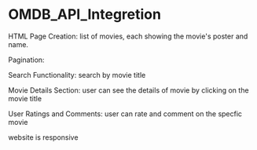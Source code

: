 # OMDB_API_Integretion

HTML Page Creation:
 list of movies, each showing the movie's poster and name.

Pagination:

Search Functionality:
search by movie title

Movie Details Section:
user can see the details of movie by clicking on the movie title

User Ratings and Comments:
user can rate and comment on the specfic movie

website is responsive
